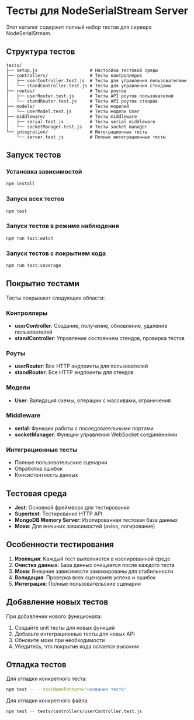 # Тесты для NodeSerialStream Server

Этот каталог содержит полный набор тестов для сервера NodeSerialStream.

## Структура тестов

```
tests/
├── setup.js                    # Настройка тестовой среды
├── controllers/                # Тесты контроллеров
│   ├── userController.test.js  # Тесты для управления пользователями
│   └── standController.test.js # Тесты для управления стендами
├── routes/                     # Тесты роутов
│   ├── userRouter.test.js      # Тесты API роутов пользователей
│   └── standRouter.test.js     # Тесты API роутов стендов
├── models/                     # Тесты моделей
│   └── userModel.test.js       # Тесты модели User
├── middleware/                 # Тесты middleware
│   ├── serial.test.js          # Тесты serial middleware
│   └── socketManager.test.js   # Тесты socket manager
└── integration/                # Интеграционные тесты
    └── server.test.js          # Полные интеграционные тесты
```

## Запуск тестов

### Установка зависимостей
```bash
npm install
```

### Запуск всех тестов
```bash
npm test
```

### Запуск тестов в режиме наблюдения
```bash
npm run test:watch
```

### Запуск тестов с покрытием кода
```bash
npm run test:coverage
```

## Покрытие тестами

Тесты покрывают следующие области:

### Контроллеры
- **userController**: Создание, получение, обновление, удаление пользователей
- **standController**: Управление состоянием стендов, проверка тестов

### Роуты
- **userRouter**: Все HTTP эндпоинты для пользователей
- **standRouter**: Все HTTP эндпоинты для стендов

### Модели
- **User**: Валидация схемы, операции с массивами, ограничения

### Middleware
- **serial**: Функции работы с последовательными портами
- **socketManager**: Функции управления WebSocket соединениями

### Интеграционные тесты
- Полные пользовательские сценарии
- Обработка ошибок
- Консистентность данных

## Тестовая среда

- **Jest**: Основной фреймворк для тестирования
- **Supertest**: Тестирование HTTP API
- **MongoDB Memory Server**: Изолированная тестовая база данных
- **Моки**: Для внешних зависимостей (axios, логирование)

## Особенности тестирования

1. **Изоляция**: Каждый тест выполняется в изолированной среде
2. **Очистка данных**: База данных очищается после каждого теста
3. **Моки**: Внешние зависимости замокированы для стабильности
4. **Валидация**: Проверка всех сценариев успеха и ошибок
5. **Интеграция**: Полные пользовательские сценарии

## Добавление новых тестов

При добавлении нового функционала:

1. Создайте unit тесты для новых функций
2. Добавьте интеграционные тесты для новых API
3. Обновите моки при необходимости
4. Убедитесь, что покрытие кода остается высоким

## Отладка тестов

Для отладки конкретного теста:
```bash
npm test -- --testNamePattern="название теста"
```

Для отладки конкретного файла:
```bash
npm test -- tests/controllers/userController.test.js
```